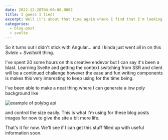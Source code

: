 ```yaml
---
date: 2022-12-28T04:00:00.000Z
title: I guess I lied?
excerpt: Well it's about that time again where I find that I'm looking for a new challenge.
categories:
  - blog-post
  - svelte
---
```


So it turns out I didn't stick with Angular... 
and I kinda just went all in on this *Svlete + Sveltekit* thing.

I've spent 20 some hours on this creative endevor but I can say it's been a blast. 
Learning Svelte and getting the context switching from SSR and client will be a continued challenge however the ease and fun writing components is makes this very interesting to keep using for the time being.

I've been able to make a neat thing where I can generate a low poly background like

<img src="/polybg/80x80/jessy.svg" alt="example of polybg api" />

and control the size easily. This is what I'm using for these blog posts images for now to give the site a bit more life.

That's it for now. We'll see if I can get this stuff filled up with useful information soon.